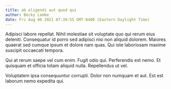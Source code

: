 ```yaml
---
title: ab eligendi aut quod qui
author: Becky Lemke
date: Fri Aug 06 2021 07:39:55 GMT-0400 (Eastern Daylight Time)
---
```

Adipisci labore repellat. Nihil molestiae sit voluptate quo qui rerum eius deleniti. Consequatur id porro sed adipisci nisi non aliquid dolorem. Maiores quaerat sed cumque ipsum et dolore nam quas. Qui iste laboriosam maxime suscipit occaecati tempora.

 Qui at rerum saepe vel cum enim. Fugit odio qui. Perferendis est nemo. Et quisquam et officia totam aliquid nulla. Repellendus ut vel.

 Voluptatem ipsa consequuntur corrupti. Dolor non numquam et aut. Est est laborum nemo expedita qui.